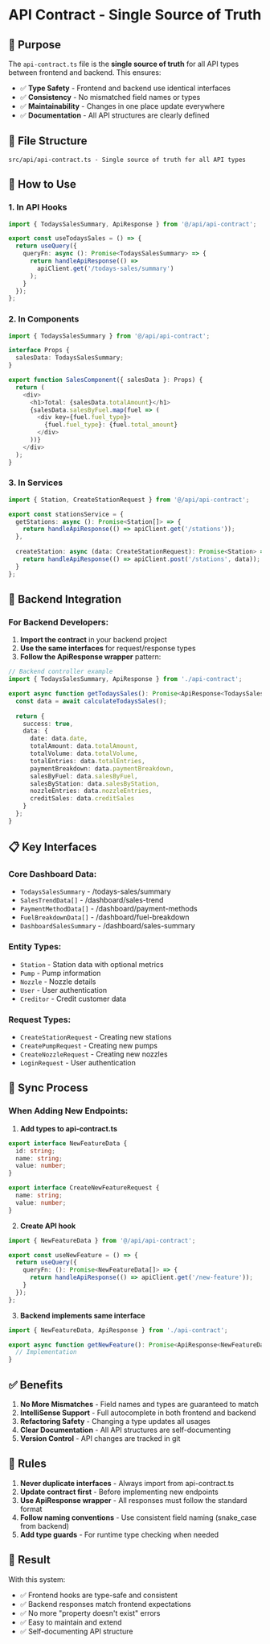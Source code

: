 # API Contract - Single Source of Truth

## 🎯 **Purpose**

The `api-contract.ts` file is the **single source of truth** for all API types between frontend and backend. This ensures:

- ✅ **Type Safety** - Frontend and backend use identical interfaces
- ✅ **Consistency** - No mismatched field names or types
- ✅ **Maintainability** - Changes in one place update everywhere
- ✅ **Documentation** - All API structures are clearly defined

## 📁 **File Structure**

```
src/api/api-contract.ts - Single source of truth for all API types
```

## 🔧 **How to Use**

### 1. **In API Hooks**
```typescript
import { TodaysSalesSummary, ApiResponse } from '@/api/api-contract';

export const useTodaysSales = () => {
  return useQuery({
    queryFn: async (): Promise<TodaysSalesSummary> => {
      return handleApiResponse(() => 
        apiClient.get('/todays-sales/summary')
      );
    }
  });
};
```

### 2. **In Components**
```typescript
import { TodaysSalesSummary } from '@/api/api-contract';

interface Props {
  salesData: TodaysSalesSummary;
}

export function SalesComponent({ salesData }: Props) {
  return (
    <div>
      <h1>Total: {salesData.totalAmount}</h1>
      {salesData.salesByFuel.map(fuel => (
        <div key={fuel.fuel_type}>
          {fuel.fuel_type}: {fuel.total_amount}
        </div>
      ))}
    </div>
  );
}
```

### 3. **In Services**
```typescript
import { Station, CreateStationRequest } from '@/api/api-contract';

export const stationsService = {
  getStations: async (): Promise<Station[]> => {
    return handleApiResponse(() => apiClient.get('/stations'));
  },
  
  createStation: async (data: CreateStationRequest): Promise<Station> => {
    return handleApiResponse(() => apiClient.post('/stations', data));
  }
};
```

## 🚀 **Backend Integration**

### For Backend Developers:

1. **Import the contract** in your backend project
2. **Use the same interfaces** for request/response types
3. **Follow the ApiResponse wrapper** pattern:

```typescript
// Backend controller example
import { TodaysSalesSummary, ApiResponse } from './api-contract';

export async function getTodaysSales(): Promise<ApiResponse<TodaysSalesSummary>> {
  const data = await calculateTodaysSales();
  
  return {
    success: true,
    data: {
      date: data.date,
      totalAmount: data.totalAmount,
      totalVolume: data.totalVolume,
      totalEntries: data.totalEntries,
      paymentBreakdown: data.paymentBreakdown,
      salesByFuel: data.salesByFuel,
      salesByStation: data.salesByStation,
      nozzleEntries: data.nozzleEntries,
      creditSales: data.creditSales
    }
  };
}
```

## 📋 **Key Interfaces**

### **Core Dashboard Data:**
- `TodaysSalesSummary` - /todays-sales/summary
- `SalesTrendData[]` - /dashboard/sales-trend
- `PaymentMethodData[]` - /dashboard/payment-methods
- `FuelBreakdownData[]` - /dashboard/fuel-breakdown
- `DashboardSalesSummary` - /dashboard/sales-summary

### **Entity Types:**
- `Station` - Station data with optional metrics
- `Pump` - Pump information
- `Nozzle` - Nozzle details
- `User` - User authentication
- `Creditor` - Credit customer data

### **Request Types:**
- `CreateStationRequest` - Creating new stations
- `CreatePumpRequest` - Creating new pumps
- `CreateNozzleRequest` - Creating new nozzles
- `LoginRequest` - User authentication

## 🔄 **Sync Process**

### **When Adding New Endpoints:**

1. **Add types to api-contract.ts**
```typescript
export interface NewFeatureData {
  id: string;
  name: string;
  value: number;
}

export interface CreateNewFeatureRequest {
  name: string;
  value: number;
}
```

2. **Create API hook**
```typescript
import { NewFeatureData } from '@/api/api-contract';

export const useNewFeature = () => {
  return useQuery({
    queryFn: (): Promise<NewFeatureData[]> => {
      return handleApiResponse(() => apiClient.get('/new-feature'));
    }
  });
};
```

3. **Backend implements same interface**
```typescript
import { NewFeatureData, ApiResponse } from './api-contract';

export async function getNewFeature(): Promise<ApiResponse<NewFeatureData[]>> {
  // Implementation
}
```

## ✅ **Benefits**

1. **No More Mismatches** - Field names and types are guaranteed to match
2. **IntelliSense Support** - Full autocomplete in both frontend and backend
3. **Refactoring Safety** - Changing a type updates all usages
4. **Clear Documentation** - All API structures are self-documenting
5. **Version Control** - API changes are tracked in git

## 🚨 **Rules**

1. **Never duplicate interfaces** - Always import from api-contract.ts
2. **Update contract first** - Before implementing new endpoints
3. **Use ApiResponse wrapper** - All responses must follow the standard format
4. **Follow naming conventions** - Use consistent field naming (snake_case from backend)
5. **Add type guards** - For runtime type checking when needed

## 🎯 **Result**

With this system:
- ✅ Frontend hooks are type-safe and consistent
- ✅ Backend responses match frontend expectations
- ✅ No more "property doesn't exist" errors
- ✅ Easy to maintain and extend
- ✅ Self-documenting API structure